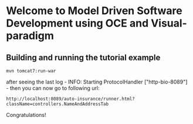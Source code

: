 # Welcome to Model Driven Software Development using OCE and Visual-paradigm 

## Building and running the tutorial example

```
mvn tomcat7:run-war
```

after seeing the last log - INFO: Starting ProtocolHandler ["http-bio-8089"] - then you can now go to following url:

```
http://localhost:8089/auto-insurance/runner.html?className=controllers.NameAndAddressTab
```

Congratulations!
